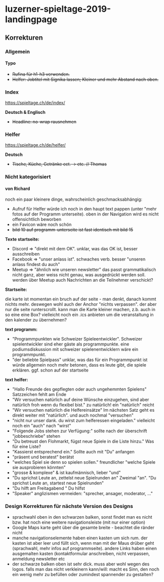 # luzerner-spieltage-2019-landingpage

## Korrekturen

### Allgemein

#### Typo

* ~~Rufina für h1-h3 verwenden.~~
* ~~Helfer: Jobtitel mit Signika lassen; Kleiner und mehr Abstand nach oben.~~

### Index
https://spieltage.ch/de/index/

**Deutsch & Englisch**
* ~~Headline: no-wrap rausnehmen~~

### Helfer
https://spieltage.ch/de/helfer/

**Deutsch**
* ~~Tische, Küche, Getränke ect. -> etc. // Thomas~~

### Nicht kategorisiert
 
#### von Richard

noch ein paar kleinere dinge, wahrscheinlich geschmacksabhängig:
* Aufruf für Helfer würde ich noch in den haupt text pappen (unter "mehr fotos auf der Programm unterseite). oben in der Navigation wird es nicht offensichtlich beworben
* ein Favicon wäre noch schön
* ~~bild 10 auf programm-unterseite ist fast identisch mit bild 15~~

**Texte startseite:**
* Discord => "direkt mit dem OK". unklar, was das OK ist, besser ausschreiben
* Facebook => "unser anlass ist". schwaches verb. besser "unseren anlass findest du auch"
* Meetup => "ähnlich wie unseren newsletter" das passt grammatikalisch nicht ganz, aber weiss nicht genau, was ausgedrückt werden soll. werden über Meetup auch Nachrichten an die Teilnehmer verschickt?

**Startseite:**

die karte ist momentan ein bruch auf der seite - man denkt, danach kommt nichts mehr. deswegen wohl auch der Anchor "nichts verpassen". der aber nur die seite runterscrollt. kann man die Karte kleiner machen, z.b. auch in so eine eine Box?
vielleicht noch ein .ics anbieten um die veranstaltung in den kalender zu übernehmen?

**text programm:**

* "Programmpunkten wie Schweizer Spieleentwickler".  Schweizer spielentwickler sind eher gäste als programmpunkte. eine podiumsdiskussion mit schweizer spielenentwicklern wäre ein programmpunkt. 
* "der beliebte Spielpass" unklar, was das für ein Programmpunkt ist
würde allgemein noch mehr betonen, dass es leute gibt, die spiele erklären. ggf. schon auf der startseite

**text helfer:**
* "Hallo Freunde des gepflegten oder auch ungehemmten Spielens" Satzzeichen fehlt am Ende
* "Wir versuchen natürlich auf deine Wünsche einzugehen, sind aber natürlich froh wenn du flexibel bist." zu natürlich! ein "natürlich" reicht
* "Wir versuchen natürlich die Helfereinsätze" Im nächsten Satz geht es direkt weiter mit "natürlich". und auch nochmal "versuchen"
* "nicht nur unser dank. du wirst zum helferessen eingeladen." vielleicht noch ein "auch" nach "wirst"
* "Folgende Jobs stehen zur Verfügung:" sollte nach der überschrift "jobbeschriebe" stehen
* "Du betreust den Flohmarkt, fügst neue Spiele in die Liste hinzu." Was für eine Liste?
* "Kassierst entsprechend ein." Sollte auch mit "Du" anfangen
* "präsent und beratest" berätst
* "welches Spiel sie denn so spielen sollen." freundlicher "welche Spiele sie ausprobieren könnten"
* "grosse & komplexe" & ist kaufmännisch, lieber "und"
* "Du sprichst Leute an, zettelst neue Spielrunden an" Zweimal "an".  "Du sprichst Leute an, startest neue Spielrunden"
* "Du hilft am Freitagabend " Du hilfst
* "Speaker" anglizismen vermeiden: "sprecher, ansager, moderator, ..."

### Design Korrekturen für nächste Version des Designs
* sprachwahl oben in den schwarzen balken, sonst findet man es nicht bzw. hat noch eine weitere navigationsleiste (mit nur einer option)
* Google Maps karte geht über die gesamte breite - beachtet die ränder nicht
* manche navigationselemente haben einen kasten um sich rum. der kasten ist aber leer und füllt sich, wenn man mit der Maus drüber geht (sprachwahl, mehr infos auf programmseite). andere Links haben einen ausgemalten kasten (kontaktformular anschreiben, nicht verpassen, anmeldung newsletter etc
* der schwarze balken oben ist sehr dick. muss aber wohl wegen des logos. falls man das nicht verkleinern kann/will: macht es Sinn, den noch ein wenig mehr zu befüllen oder zumindest spannender zu gestalten?
